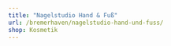 ```yaml
---
title: "Nagelstudio Hand & Fuß"
url: /bremerhaven/nagelstudio-hand-und-fuss/
shop: Kosmetik
---
```


